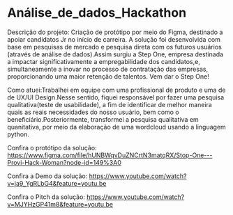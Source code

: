 # Análise_de_dados_Hackathon
Descrição do projeto:
Criação de protótipo por meio do Figma, destinado a apoiar candidatos Jr no início de carreira. A solução foi desenvolvida com base em pesquisas de mercado e pesquisa direta com os futuros usuários (através de análise de dados).Assim surgiu a Step One, empresa destinada a impactar significativamente a empregabilidade dos candidatos,e, simultaneamente a inovar no processo de contratação das empresas, proporcionando uma maior retenção de talentos. Vem dar o Step One!

Como atuei:Trabalhei em equipe com uma profissional de produto e uma de de UX/UI Design.Nesse sentido, fiquei responsável por fazer uma pesquisa qualitativa(teste de usabilidade), a fim de identificar de melhor maneira quais as reais necessidades do nosso usuário, bem como o beneficiário.Posteriormente, transformei a pesquisa qualitativa em quanitativa, por meio da elaboração de uma wordcloud usando a linguagem python.

Confira o protótipo da solução:
https://www.figma.com/file/hUNBWqvDuZNCrtN3matqRX/Stop-One---Provi-Hack-Woman?node-id=149%3A0

Confira a Demo da solução:
https://www.youtube.com/watch?v=ja9_YgRLbG4&feature=youtu.be

Confira o Pitch da solução:
https://www.youtube.com/watch?v=MJYHzGP41m8&feature=youtu.be
